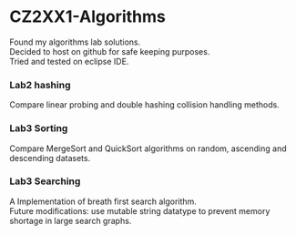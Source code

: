 # CZ2XX1-Algorithms
Found my algorithms lab solutions.  
Decided to host on github for safe keeping purposes.  
Tried and tested on eclipse IDE.

### Lab2 hashing
Compare linear probing and double hashing collision handling methods.

### Lab3 Sorting
Compare MergeSort and QuickSort algorithms on random, ascending and descending datasets.

### Lab3 Searching
A Implementation of breath first search algorithm.  
Future modifications: use mutable string datatype to prevent memory shortage in large search graphs.
